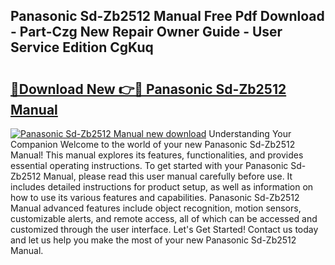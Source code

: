 ## Panasonic Sd-Zb2512 Manual Free Pdf Download - Part-Czg New Repair Owner Guide - User Service Edition CgKuq

# <h2><a href="http://cf24604.oget.top/?id=Panasonic+Sd-Zb2512+Manual">🔗Download New 👉🔴 Panasonic Sd-Zb2512 Manual</a></h2>

[![Panasonic Sd-Zb2512 Manual new download](https://i.imgur.com/5g1atiW.png)](http://cf24604.oget.top/?id=Panasonic+Sd-Zb2512+Manual)
Understanding Your Companion Welcome to the world of your new Panasonic Sd-Zb2512 Manual! This manual explores its features, functionalities, and provides essential operating instructions. To get started with your Panasonic Sd-Zb2512 Manual, please read this user manual carefully before use. It includes detailed instructions for product setup, as well as information on how to use its various features and capabilities. Panasonic Sd-Zb2512 Manual advanced features include object recognition, motion sensors, customizable alerts, and remote access, all of which can be accessed and customized through the user interface. Let's Get Started! Contact us today and let us help you make the most of your new Panasonic Sd-Zb2512 Manual.
